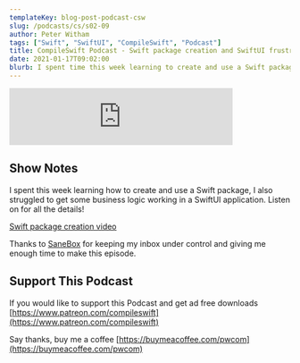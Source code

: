 ```yaml
---
templateKey: blog-post-podcast-csw
slug: /podcasts/cs/s02-09
author: Peter Witham
tags: ["Swift", "SwiftUI", "CompileSwift", "Podcast"]
title: CompileSwift Podcast - Swift package creation and SwiftUI frustration
date: 2021-01-17T09:02:00
blurb: I spent time this week learning to create and use a Swift package, I also struggled with some SwiftUI.
---
```


<iframe src="https://anchor.fm/compileswift/embed/episodes/Swift-package-creation-Impressions-and-SwiftUI-frustration-ep3p8p" height="102px" width="400px" frameborder="0" scrolling="no"></iframe>

## Show Notes

I spent this week learning how to create and use a Swift package, I also struggled to get some business logic working in a SwiftUI application. Listen on for all the details!

[Swift package creation video](https://youtu.be/XMaRrJccPv4)

Thanks to [SaneBox](https://www.sanebox.com/signup/d282b29825/b) for keeping my inbox under control and giving me enough time to make this episode.

## Support This Podcast

If you would like to support this Podcast and get ad free downloads
[https://www.patreon.com/compileswift](https://www.patreon.com/compileswift)

Say thanks, buy me a coffee
[https://buymeacoffee.com/pwcom](https://buymeacoffee.com/pwcom)
